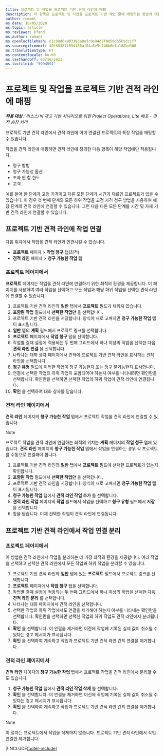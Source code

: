 ```yaml
---
title: 프로젝트 및 작업을 프로젝트 기반 견적 라인에 매핑
description: 이 항목은 프로젝트 및 작업을 프로젝트 기반 작업 줄에 매핑하는 방법에 대한 정보를 제공합니다.
author: rumant
ms.date: 10/05/2020
ms.topic: article
ms.reviewer: kfend
ms.author: rumant
ms.openlocfilehash: d1c98d6a903393a0afc0e94d7f9859d55b9dc1f7
ms.sourcegitcommit: 40f68387f594180af64a5e5c748b6efa188bd300
ms.translationtype: HT
ms.contentlocale: ko-KR
ms.lasthandoff: 05/10/2021
ms.locfileid: "5994594"
---
```

# <a name="map-projects-and-tasks-to-a-project-based-quote-line"></a>프로젝트 및 작업을 프로젝트 기반 견적 라인에 매핑

_**적용 대상 :** 리소스/비 재고 기반 시나리오를 위한 Project Operations, Lite 배포 - 견적 송장 처리_

프로젝트 기반 견적 라인에서 견적 라인에 이미 연결된 프로젝트의 특정 작업을 매핑할 수 있습니다.

작업을 견적 라인에 매핑하면 견적 라인에 정의한 다음 항목이 해당 작업에만 적용됩니다.

- 청구 방법
- 청구 가능성 옵션
- 초과 안 함 한도
- 고객

예를 들어 한 단계가 고정 가격이고 다른 모든 단계가 시간과 재료인 프로젝트가 있을 수 있습니다. 이 경우 첫 번째 단계와 모든 하위 작업을 고정 가격 청구 방법을 사용하여 해당 단계의 견적 라인에 연결할 수 있습니다. 그런 다음 다른 모든 단계를 시간 및 자재 기반 견적 라인에 연결할 수 있습니다.

## <a name="associate-tasks-to-project-based-quote-lines"></a>프로젝트 기반 견적 라인에 작업 연결

다음 위치에서 작업을 견적 라인과 연관시킬 수 있습니다.

- **프로젝트** 페이지 > **작업 청구** 탭(최적)
- **견적 라인** 페이지 > **청구 가능한 작업** 탭 

### <a name="from-the-project-page"></a>프로젝트 페이지에서

**프로젝트** 페이지는 작업을 견적 라인에 연결하기 위한 최적의 환경을 제공합니다. 이 페이지를 사용하여 여러 작업을 선택하고 모든 작업과 해당 하위 작업을 선택한 견적 라인에 연결할 수 있습니다.

1. 프로젝트 기반 견적 라인의 **일반** 탭에서 **프로젝트** 필드가 채워져 있습니다.
2. **포함된 작업** 필드에서 **선택한 작업만** 을 선택합니다.
3. 프로젝트 기반 견적 라인을 저장합니다. 양식이 새로 고쳐지면 **청구 가능한 작업** 탭이 표시됩니다.
4. **일반** 탭의 **계획** 필드에서 프로젝트 링크를 선택합니다.
5. **프로젝트** 페이지에서 **작업 청구** 탭을 선택합니다.
6. 작업별 결제 설정에 적용되는 두 번째 그리드에서 하나 이상의 작업을 선택한 다음 **견적 라인 연결** 을 선택합니다.
7. 나타나는 대화 상자 페이지에서 견적에 프로젝트 기반 견적 라인을 표시하는 견적 라인을 선택합니다.
8. **청구 유형** 필드에 이러한 작업이 청구 가능한지 또는 청구 불가능한지 표시합니다.
9. 연결에 선택한 작업의 하위 작업이 포함되어야 하는지 여부를 나타내려면 확인란을 선택합니다. 확인란을 선택하면 선택한 작업의 하위 작업이 견적 라인에 연결됩니다.
10. **확인** 을 선택하여 대화 상자를 닫습니다.

### <a name="from-the-quote-line-page"></a>견적 라인 페이지에서

**견적 라인** 페이지의 **청구 가능한 작업** 탭에서 프로젝트 작업을 견적 라인에 연결할 수 있습니다.

>[!NOTE]
>프로젝트 작업을 견적 라인에 연결하는 최적의 위치는 **계획** 페이지의 **작업 청구** 탭에 있습니다. **견적 라인** 페이지의 **청구 가능한 작업** 탭에서 작업을 연결하는 경우 각 프로젝트를 수동으로 연결해야 합니다.

1. 프로젝트 기반 견적 라인의 **일반** 탭에서 **프로젝트** 필드에 선택한 프로젝트가 있는지 확인합니다.
2. **포함된 작업** 필드에서 **선택한 작업만** 을 선택합니다.
3. 프로젝트 기반 견적 라인을 저장합니다. 양식이 새로 고쳐지면 **청구 가능한 작업** 탭이 표시됩니다.
4. **청구 가능한 작업** 탭에서 **견적 라인 작업 추가** 를 선택합니다.
5. **견적 라인 작업** 페이지의 **작업** 필드에서 작업을 선택하고 **청구 유형** 필드에서 **저장** 을 선택합니다. 
6. 창을 닫습니다. 이제 선택한 작업이 견적 라인에 연결됩니다.

## <a name="disassociate-tasks-from-projectbased-quote-lines"></a>프로젝트 기반 견적 라인에서 작업 연결 분리

### <a name="from-the-project-page"></a>프로젝트 페이지에서

이 방법은 견적 라인에서 작업을 분리하는 데 가장 최적의 환경을 제공합니다. 여러 작업을 선택하고 선택한 견적 라인에서 모든 작업과 하위 작업을 분리할 수 있습니다.

1. 프로젝트 기반 견적 라인의 **일반** 탭에 있는 **프로젝트** 필드에서 프로젝트 링크를 선택합니다.
2. **프로젝트** 페이지에서 **작업 청구** 탭을 선택합니다.
3. 작업별 결제 설정에 적용되는 두 번째 그리드에서 하나 이상의 작업을 선택한 다음 **견적 라인 분리** 를 선택합니다.
4. 나타나는 대화 페이지에서 견적 라인을 선택합니다.
5. 선택한 작업의 하위 작업에서도 연결을 제거해야 하는지 여부를 나타내는 확인란을 선택합니다. 확인란을 선택하면 선택한 작업의 하위 작업도 견적 라인에서 분리됩니다.
6. **확인** 을 선택합니다. 이 연결을 제거하면 이전에 작업에 기록된 실제 값이 취소될 수 있다는 경고 메시지가 표시됩니다. 
7. **확인** 을 선택하여 계속하고 작업과 프로젝트 기반 견적 라인 간의 연결을 제거합니다.

### <a name="from-the-quote-line-page"></a>견적 라인 페이지에서

**견적 라인** 페이지의 **청구 가능한 작업** 탭에서 프로젝트 작업을 견적 라인에서 분리할 수도 있습니다.

1. **청구 가능한 작업** 탭에서 **견적 라인 작업 삭제** 를 선택합니다.
2. **확인** 을 선택합니다. 이 연결을 제거하면 이전에 작업에 기록된 실제 값이 취소될 수 있다는 경고 메시지가 표시됩니다. 
3. **확인** 을 선택하여 계속하고 작업과 프로젝트 기반 견적 라인 간의 연결을 제거합니다.

>[!NOTE]
> 이 절차는 프로젝트에서 작업을 삭제하지 않습니다. 프로젝트 기반 견적 라인에서 작업 연결만 제거합니다.


[!INCLUDE[footer-include](../../includes/footer-banner.md)]